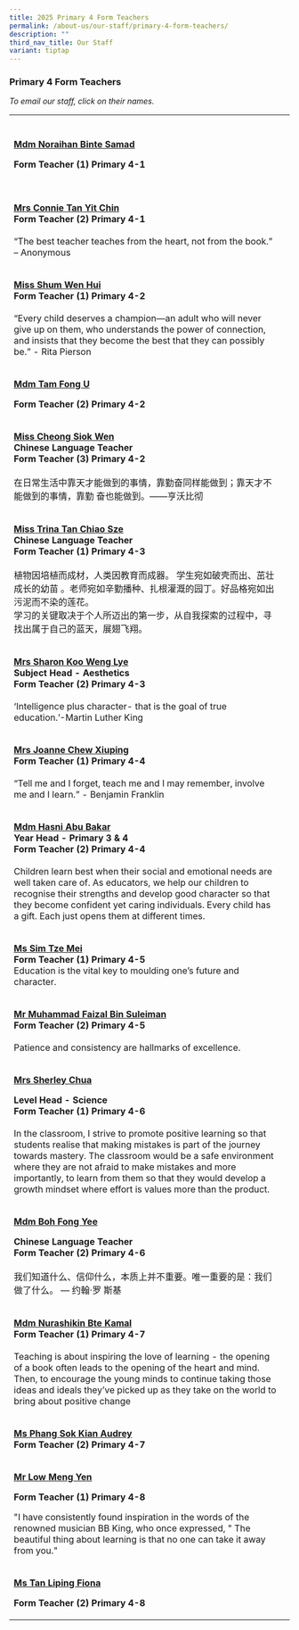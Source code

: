 ```yaml
---
title: 2025 Primary 4 Form Teachers
permalink: /about-us/our-staff/primary-4-form-teachers/
description: ""
third_nav_title: Our Staff
variant: tiptap
---
```

<h3>Primary 4 Form Teachers</h3>
<p><em>To email our staff, click on their names.</em>
</p>
<table style="minWidth: 50px">
<colgroup>
<col>
<col>
</colgroup>
<tbody>
<tr>
<th rowspan="1" colspan="1">
<p></p>
</th>
<th rowspan="1" colspan="1">
<p></p>
</th>
</tr>
<tr>
<td rowspan="1" colspan="1">
<p><strong><a href="mailto:noraihan_samad@moe.edu.sg" rel="noopener noreferrer nofollow" target="_blank"><u>Mdm Noraihan Binte Samad</u></a></strong>
</p>
<p><strong>Form Teacher (1) Primary 4-1</strong> 
<br>
<br>
</p>
</td>
<td rowspan="1" colspan="1">
<p></p>
</td>
</tr>
<tr>
<td rowspan="1" colspan="1">
<p><strong><a href="mailto:ho_yit_chin_connie@moe.edu.sg" rel="noopener noreferrer nofollow" target="_blank">Mrs Connie Tan Yit Chin</a></strong>
<br><strong>Form Teacher (2) Primary 4-1</strong>
<br>
<br>“The best teacher teaches from the heart, not from the book.” – Anonymous</p>
</td>
<td rowspan="1" colspan="1">
<p></p>
</td>
</tr>
<tr>
<td rowspan="1" colspan="1">
<p><strong><a href="mailto:shum_wen_hui@moe.edu.sg" rel="noopener noreferrer nofollow" target="_blank">Miss Shum Wen Hui</a></strong>
<br><strong>Form Teacher (1) Primary 4-2</strong>
<br>
<br>“Every child deserves a champion—an adult who will never give up on them,
who understands the power of connection, and insists that they become the
best that they can possibly be.” - Rita Pierson</p>
</td>
<td rowspan="1" colspan="1">
<p></p>
</td>
</tr>
<tr>
<td rowspan="1" colspan="1">
<p><strong><a href="mailto:tam_fong_u@moe.edu.sg" rel="noopener nofollow" target="_blank">Mdm Tam Fong U</a></strong>
</p>
<p><strong>Form Teacher (2) Primary 4-2</strong>
</p>
</td>
<td rowspan="1" colspan="1">
<p></p>
</td>
</tr>
<tr>
<td rowspan="1" colspan="1">
<p><strong><a href="mailto:cheong_siok_wen@moe.edu.sg" rel="noopener noreferrer nofollow" target="_blank">Miss Cheong Siok Wen</a></strong>
<br><strong>Chinese Language Teacher<br>Form Teacher (3) Primary 4-2</strong>
<br>
<br>在日常生活中靠天才能做到的事情，靠勤奋同样能做到；靠天才不能做到的事情，靠勤 奋也能做到。——亨沃比彻</p>
</td>
<td rowspan="1" colspan="1">
<p></p>
</td>
</tr>
<tr>
<td rowspan="1" colspan="1">
<p><strong><a href="mailto:tan_chiao_sze_trina@moe.edu.sg" rel="noopener noreferrer nofollow" target="_blank">Miss Trina Tan Chiao Sze</a></strong>
<br><strong>Chinese Language Teacher<br>Form Teacher (1) Primary 4-3</strong>
<br>
<br>植物因培植而成材，人类因教育而成器。 学生宛如破壳而出、茁壮成长的幼苗 。老师宛如辛勤播种、扎根灌溉的园丁。好品格宛如出污泥而不染的莲花。
<br>学习的关键取决于个人所迈出的第一步，从自我探索的过程中，寻找出属于自己的蓝天，展翅飞翔。</p>
</td>
<td rowspan="1" colspan="1">
<p></p>
</td>
</tr>
<tr>
<td rowspan="1" colspan="1">
<p><strong><a href="mailto:sharon_loh_weng_lye@moe.edu.sg" rel="noopener noreferrer nofollow" target="_blank">Mrs Sharon Koo Weng Lye</a></strong>
<br><strong>Subject Head - Aesthetics<br>Form Teacher (2) Primary 4-3</strong>
<br>
<br>‘Intelligence plus character- that is the goal of true education.’-Martin
Luther King</p>
</td>
<td rowspan="1" colspan="1">
<p></p>
</td>
</tr>
<tr>
<td rowspan="1" colspan="1">
<p><strong><a href="mailto:lim_xiuping_joanne@moe.edu.sg" rel="noopener noreferrer nofollow" target="_blank">Mrs Joanne Chew Xiuping</a></strong>
<br><strong>Form Teacher (1) Primary 4-4</strong>
<br>
<br>“Tell me and I forget, teach me and I may remember, involve me and I learn.”
- Benjamin Franklin</p>
</td>
<td rowspan="1" colspan="1">
<p></p>
</td>
</tr>
<tr>
<td rowspan="1" colspan="1">
<p><strong><a href="mailto:hasni_abu_bakar@moe.edu.sg" rel="noopener noreferrer nofollow" target="_blank">Mdm Hasni Abu Bakar</a></strong>
<br><strong>Year Head - Primary 3 &amp; 4<br>Form Teacher (2) Primary 4-4</strong>
<br>
<br>Children learn best when their social and emotional needs are well taken
care of. As educators, we help our children to recognise their strengths
and develop good character so that they become confident yet caring individuals.
Every child has a gift. Each just opens them at different times.</p>
</td>
<td rowspan="1" colspan="1">
<p></p>
</td>
</tr>
<tr>
<td rowspan="1" colspan="1">
<p><strong><a href="mailto:sim_tze_mei@moe.edu.sg" rel="noopener noreferrer nofollow" target="_blank">Ms Sim Tze Mei</a></strong>
<br><strong>Form Teacher (1) Primary 4-5</strong>
<br>Education is the vital key to moulding one’s future and character.</p>
</td>
<td rowspan="1" colspan="1">
<p></p>
</td>
</tr>
<tr>
<td rowspan="1" colspan="1">
<p><strong><a href="mailto:muhammad_faizal_suleiman@moe.edu.sg" rel="noopener noreferrer nofollow" target="_blank">Mr Muhammad Faizal Bin Suleiman</a></strong>
<br><strong>Form Teacher (2) Primary 4-5</strong>
<br>
<br>Patience and consistency are hallmarks of excellence.</p>
</td>
<td rowspan="1" colspan="1">
<p></p>
</td>
</tr>
<tr>
<td rowspan="1" colspan="1">
<p><strong><a href="mailto:sherley_a@moe.edu.sg" rel="noopener noreferrer nofollow" target="_blank">Mrs Sherley Chua</a></strong>
</p>
<p><strong>Level Head - Science</strong>
<br><strong>Form Teacher (1) Primary 4-6</strong>
<br>
<br>In the classroom, I strive to promote positive learning so that students
realise that making mistakes is part of the journey towards mastery. The
classroom would be a safe environment where they are not afraid to make
mistakes and more importantly, to learn from them so that they would develop
a growth mindset where effort is values more than the product.</p>
</td>
<td rowspan="1" colspan="1">
<p></p>
</td>
</tr>
<tr>
<td rowspan="1" colspan="1">
<p><strong><a href="mailto:boh_fong_yeemo_fengyi@moe.edu.sg" rel="noopener noreferrer nofollow" target="_blank">Mdm Boh Fong Yee</a></strong>
</p>
<p><strong>Chinese Language Teacher</strong>
<br><strong>Form Teacher (2) Primary 4-6</strong>
<br>
<br>我们知道什么、信仰什么，本质上并不重要。唯一重要的是：我们做了什么。 — 约翰·罗 斯基</p>
</td>
<td rowspan="1" colspan="1">
<p></p>
</td>
</tr>
<tr>
<td rowspan="1" colspan="1">
<p><strong><a href="mailto:nurashikin_kamal@moe.edu.sg" rel="noopener noreferrer nofollow" target="_blank">Mdm Nurashikin Bte Kamal</a></strong>
<br><strong>Form Teacher (1) Primary 4-7</strong>
<br>
<br>Teaching is about inspiring the love of learning - the opening of a book
often leads to the opening of the heart and mind. Then, to encourage the
young minds to continue taking those ideas and ideals they’ve picked up
as they take on the world to bring about positive change</p>
</td>
<td rowspan="1" colspan="1">
<p></p>
</td>
</tr>
<tr>
<td rowspan="1" colspan="1">
<p><strong><a href="mailto:audrey_phang@moe.edu.sg" rel="noopener noreferrer nofollow" target="_blank">Ms Phang Sok Kian Audrey</a></strong>
<br><strong>Form Teacher (2) Primary 4-7</strong>
</p>
</td>
<td rowspan="1" colspan="1">
<p></p>
</td>
</tr>
<tr>
<td rowspan="1" colspan="1">
<p><strong><a href="mailto:Low_Meng_Yen@moe.edu.sg" rel="noopener noreferrer nofollow" target="_blank">Mr Low Meng Yen</a></strong>
</p>
<p><strong>Form Teacher (1) Primary 4-8</strong>
</p>
<p>"I have consistently found inspiration in the words of the renowned musician
BB King, who once expressed, " The beautiful thing about learning is that
no one can take it away from you."</p>
</td>
<td rowspan="1" colspan="1">
<p></p>
</td>
</tr>
<tr>
<td rowspan="1" colspan="1">
<p><strong><a href="mailto:tan_liping_fiona@moe.edu.sg" rel="noopener nofollow" target="_blank">Ms Tan Liping Fiona</a></strong>
</p>
<p><strong>Form Teacher (2) Primary 4-8</strong>
</p>
</td>
<td rowspan="1" colspan="1">
<p></p>
</td>
</tr>
</tbody>
</table>
<p></p>